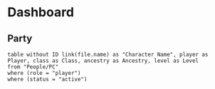 # Dashboard
## Party
```dataview
table without ID link(file.name) as "Character Name", player as Player, class as Class, ancestry as Ancestry, level as Level
from "People/PC"
where (role = "player")
where (status = "active")
```